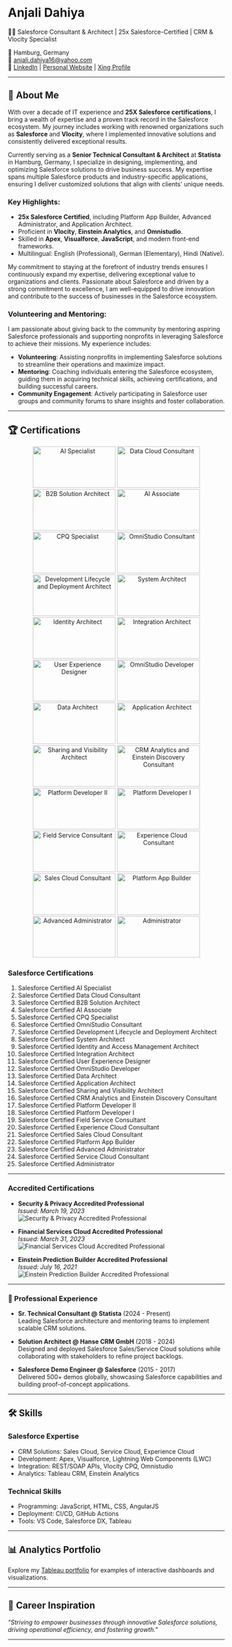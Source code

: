# Anjali Dahiya
👩‍💻 Salesforce Consultant & Architect | 25x Salesforce-Certified | CRM & Vlocity Specialist

📍 Hamburg, Germany  
📧 [anjali.dahiya16@yahoo.com](mailto:anjali.dahiya16@yahoo.com)  
🔗 [LinkedIn](https://www.linkedin.com/in/anjali16) | [Personal Website](https://www.anjali-dahiya.com) | [Xing Profile](https://www.xing.com/profile/Anjali_Dahiya4)

---

## 🌟 About Me

With over a decade of IT experience and **25X Salesforce certifications**, I bring a wealth of expertise and a proven track record in the Salesforce ecosystem. My journey includes working with renowned organizations such as **Salesforce** and **Vlocity**, where I implemented innovative solutions and consistently delivered exceptional results.

Currently serving as a **Senior Technical Consultant & Architect** at **Statista** in Hamburg, Germany, I specialize in designing, implementing, and optimizing Salesforce solutions to drive business success. My expertise spans multiple Salesforce products and industry-specific applications, ensuring I deliver customized solutions that align with clients' unique needs.

### Key Highlights:
- **25x Salesforce Certified**, including Platform App Builder, Advanced Administrator, and Application Architect.  
- Proficient in **Vlocity**, **Einstein Analytics**, and **Omnistudio**.  
- Skilled in **Apex**, **Visualforce**, **JavaScript**, and modern front-end frameworks.  
- Multilingual: English (Professional), German (Elementary), Hindi (Native).  

My commitment to staying at the forefront of industry trends ensures I continuously expand my expertise, delivering exceptional value to organizations and clients. Passionate about Salesforce and driven by a strong commitment to excellence, I am well-equipped to drive innovation and contribute to the success of businesses in the Salesforce ecosystem.

### Volunteering and Mentoring:
I am passionate about giving back to the community by mentoring aspiring Salesforce professionals and supporting nonprofits in leveraging Salesforce to achieve their missions. My experience includes:
- **Volunteering**: Assisting nonprofits in implementing Salesforce solutions to streamline their operations and maximize impact.  
- **Mentoring**: Coaching individuals entering the Salesforce ecosystem, guiding them in acquiring technical skills, achieving certifications, and building successful careers.  
- **Community Engagement**: Actively participating in Salesforce user groups and community forums to share insights and foster collaboration.  


---

## 🏆 Certifications
<p align="center">
  <img src="Badges/AI%20Specialist.png" alt="AI Specialist" style="width: 12rem; height: 6rem;">
  <img src="Badges/Data%20Cloud%20Consultant.png" alt="Data Cloud Consultant" style="width: 12rem; height: 6rem;">
  <img src="Badges/B2B%20Solution%20Architect.png" alt="B2B Solution Architect" style="width: 12rem; height: 6rem;">
  <img src="Badges/AI%20Associate.png" alt="AI Associate" style="width: 12rem; height: 6rem;">
  <img src="Badges/CPQ%20Specialist.png" alt="CPQ Specialist" style="width: 12rem; height: 6rem;">
  <img src="Badges/OmniStudio%20Consultant.png" alt="OmniStudio Consultant" style="width: 12rem; height: 6rem;">
  <img src="Badges/Development%20Lifecycle%20and%20Deployment%20Architect.png" alt="Development Lifecycle and Deployment Architect" style="width: 12rem; height: 6rem;">
  <img src="Badges/System%20Architect.png" alt="System Architect" style="width: 12rem; height: 6rem;">
  <img src="Badges/Identity%20and%20Access%20Management%20Architect.png" alt="Identity Architect" style="width: 12rem; height: 6rem;">
  <img src="Badges/Integration%20Architect.png" alt="Integration Architect" style="width: 12rem; height: 6rem;">
  <img src="Badges/User%20Experience%20Designer.png" alt="User Experience Designer" style="width: 12rem; height: 6rem;">
  <img src="Badges/OmniStudio%20Developer.png" alt="OmniStudio Developer" style="width: 12rem; height: 6rem;">
  <img src="Badges/Data%20Architect.png" alt="Data Architect" style="width: 12rem; height: 6rem;">
  <img src="Badges/Application%20Architect.png" alt="Application Architect" style="width: 12rem; height: 6rem;">
  <img src="Badges/Sharing%20and%20Visibility%20Architect.png" alt="Sharing and Visibility Architect" style="width: 12rem; height: 6rem;">
  <img src="Badges/CRM%20Analytics%20and%20Einstein%20Discovery%20Consultant.png" alt="CRM Analytics and Einstein Discovery Consultant" style="width: 12rem; height: 6rem;">
  <img src="Badges/Platform%20Developer%20II.png" alt="Platform Developer II" style="width: 12rem; height: 6rem;">
  <img src="Badges/Platform%20Developer%20I.png" alt="Platform Developer I" style="width: 12rem; height: 6rem;">
  <img src="Badges/Field%20Service%20Consultant.png" alt="Field Service Consultant" style="width: 12rem; height: 6rem;">
  <img src="Badges/Experience%20Cloud%20Consultant.png" alt="Experience Cloud Consultant" style="width: 12rem; height: 6rem;">
  <img src="Badges/Sales%20Cloud%20Consultant.png" alt="Sales Cloud Consultant" style="width: 12rem; height: 6rem;">
  <img src="Badges/Platform%20App%20Builder.png" alt="Platform App Builder" style="width: 12rem; height: 6rem;">
  <img src="Badges/Advanced%20Administrator.png" alt="Advanced Administrator" style="width: 12rem; height: 6rem;">
  <img src="Badges/Administrator.png" alt="Administrator" style="width: 12rem; height: 6rem;">
</p>



### **Salesforce Certifications**
1. Salesforce Certified AI Specialist
2. Salesforce Certified Data Cloud Consultant
3. Salesforce Certified B2B Solution Architect
4. Salesforce Certified AI Associate
5. Salesforce Certified CPQ Specialist
6. Salesforce Certified OmniStudio Consultant
7. Salesforce Certified Development Lifecycle and Deployment Architect
8. Salesforce Certified System Architect
9. Salesforce Certified Identity and Access Management Architect
10. Salesforce Certified Integration Architect
11. Salesforce Certified User Experience Designer
12. Salesforce Certified OmniStudio Developer
13. Salesforce Certified Data Architect
14. Salesforce Certified Application Architect
15. Salesforce Certified Sharing and Visibility Architect
16. Salesforce Certified CRM Analytics and Einstein Discovery Consultant
17. Salesforce Certified Platform Developer II
18. Salesforce Certified Platform Developer I
19. Salesforce Certified Field Service Consultant
20. Salesforce Certified Experience Cloud Consultant
21. Salesforce Certified Sales Cloud Consultant
22. Salesforce Certified Platform App Builder
23. Salesforce Certified Advanced Administrator
24. Salesforce Certified Service Cloud Consultant
25. Salesforce Certified Administrator
---

### **Accredited Certifications**
- **Security & Privacy Accredited Professional**  
  _Issued: March 19, 2023_  
  ![Security & Privacy Accredited Professional](Badges/Security%20&%20Privacy%20Accredited%20Professional.png)

- **Financial Services Cloud Accredited Professional**  
  _Issued: March 31, 2023_  
  ![Financial Services Cloud Accredited Professional](Badges/Financial%20Services%20Cloud%20Accredited%20Professional.png)

- **Einstein Prediction Builder Accredited Professional**  
  _Issued: July 16, 2021_  
  ![Einstein Prediction Builder Accredited Professional](Badges/Einstein%20Prediction%20Builder%20Accredited%20Professional.png)

---

### 💼 Professional Experience
- **Sr. Technical Consultant @ Statista** (2024 - Present)  
  Leading Salesforce architecture and mentoring teams to implement scalable CRM solutions.

- **Solution Architect @ Hanse CRM GmbH** (2018 - 2024)  
  Designed and deployed Salesforce Sales/Service Cloud solutions while collaborating with stakeholders to refine project backlogs.

- **Salesforce Demo Engineer @ Salesforce** (2015 - 2017)  
  Delivered 500+ demos globally, showcasing Salesforce capabilities and building proof-of-concept applications.

---

## 🛠 Skills
### **Salesforce Expertise**
- CRM Solutions: Sales Cloud, Service Cloud, Experience Cloud  
- Development: Apex, Visualforce, Lightning Web Components (LWC)  
- Integration: REST/SOAP APIs, Vlocity CPQ, Omnistudio  
- Analytics: Tableau CRM, Einstein Analytics  

### **Technical Skills**
- Programming: JavaScript, HTML, CSS, AngularJS  
- Deployment: CI/CD, GitHub Actions  
- Tools: VS Code, Salesforce DX, Tableau  
---

## 📊 Analytics Portfolio
Explore my [Tableau portfolio](https://public.tableau.com/app/profile/anjali.dahiya) for examples of interactive dashboards and visualizations.

---

## 🚀 Career Inspiration
_"Striving to empower businesses through innovative Salesforce solutions, driving operational efficiency, and fostering growth."_

---

